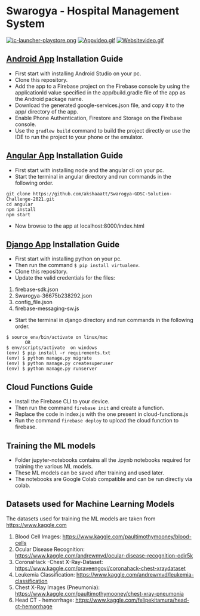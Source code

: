 # Swarogya - Hospital Management System
[![ic-launcher-playstore.png](https://i.postimg.cc/vTjv5Fwy/ic-launcher-playstore.png)](https://postimg.cc/0KYmq4NX)
[![Appvideo.gif](https://i.postimg.cc/856cbNLD/Appvideo.gif)](https://postimg.cc/dkJJsMWS)
[![Websitevideo.gif](https://i.postimg.cc/QxkBP8wd/Websitevideo.gif)](https://postimg.cc/F7zsk4hM)

## [Android App](https://play.google.com/store/apps/details?id=com.swarogya.app) Installation Guide

- First start with installing Android Studio on your pc.
- Clone this repository.
- Add the app to a Firebase project on the Firebase console by using the applicationId value specified in the app/build.gradle file of the app as the Android package name.
- Download the generated google-services.json file, and copy it to the app/ directory of the app.
- Enable Phone Authentication, Firestore and Storage on the Firebase console.
- Use the ```gradlew build``` command to build the project directly or use the IDE to run the project to your phone or the emulator.

## [Angular App](https://www.swarogya.com) Installation Guide

- First start with installing node and the angular cli on your pc.
- Start the terminal in angular directory and run commands in the following order.
```
git clone https://github.com/akshaaatt/Swarogya-GDSC-Solution-Challenge-2021.git
cd angular
npm install
npm start
```
- Now browse to the app at localhost:8000/index.html

## [Django App](https://app.swarogya.com) Installation Guide

- First start with installing python on your pc.
- Then run the command ```$ pip install virtualenv```.
- Clone this repository.
- Update the valid credentials for the files: 
1. firebase-sdk.json
2. Swarogya-36675b238292.json
3. config_file.json
4. firebase-messaging-sw.js
- Start the terminal in django directory and run commands in the following order.
```$ virtualenv env 
$ source env/bin/activate on linux/mac
       OR
$ env/scripts/activate  on windows
(env) $ pip install -r requirements.txt
(env) $ python manage.py migrate
(env) $ python manage.py createsuperuser
(env) $ python manage.py runserver
```
## Cloud Functions Guide

- Install the Firebase CLI to your device.
- Then run the command ```firebase init``` and create a function.
- Replace the code in index.js with the one present in cloud-functions.js
- Run the command ```firebase deploy``` to upload the cloud function to firebase.

## Training the ML models

- Folder jupyter-notebooks contains all the .ipynb notebooks required for training the various ML models.
- These ML models can be saved after training and used later.
- The notebooks are Google Colab compatible and can be run directly via colab.

## Datasets used for Machine Learning Models

The datasets used for training the ML models are taken from https://www.kaggle.com

1. Blood Cell Images: https://www.kaggle.com/paultimothymooney/blood-cells
2. Ocular Disease Recognition: https://www.kaggle.com/andrewmvd/ocular-disease-recognition-odir5k
3. CoronaHack -Chest X-Ray-Dataset: https://www.kaggle.com/praveengovi/coronahack-chest-xraydataset
4. Leukemia Classification: https://www.kaggle.com/andrewmvd/leukemia-classification
5. Chest X-Ray Images (Pneumonia): https://www.kaggle.com/paultimothymooney/chest-xray-pneumonia
6. Head CT - hemorrhage: https://www.kaggle.com/felipekitamura/head-ct-hemorrhage
